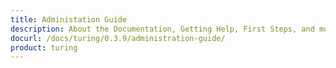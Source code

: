 ```yaml
---
title: Administation Guide
description: About the Documentation, Getting Help, First Steps, and more.
docurl: /docs/turing/0.3.9/administration-guide/
product: turing
---
```

